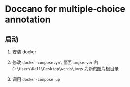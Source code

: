 # Doccano for multiple-choice annotation

## 启动

1. 安装 docker

2. 修改 `docker-compose.yml` 里面 `imgserver` 的 `C:\Users\Dell\Desktop\words\imgs` 为新的图片根目录

3. 调用 `docker-compose up`
